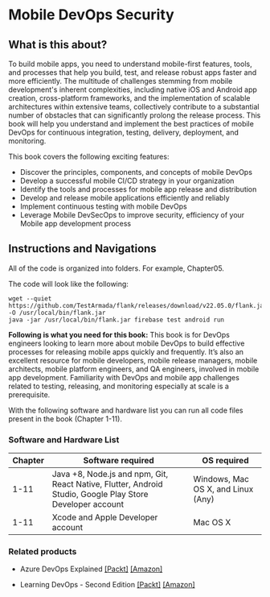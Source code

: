 # Mobile DevOps Security



## What is this about?
To build mobile apps, you need to understand mobile-first features, tools, and processes that help you build, test, and release robust apps faster and more efficiently. The multitude of challenges stemming from mobile development's inherent complexities, including native iOS and Android app creation, cross-platform frameworks, and the implementation of scalable architectures within extensive teams, collectively contribute to a substantial number of obstacles that can significantly prolong the release process.
This book will help you understand and implement the best practices of mobile DevOps for continuous integration, testing, delivery, deployment, and monitoring.

This book covers the following exciting features: 
* Discover the principles, components, and concepts of mobile DevOps
* Develop a successful mobile CI/CD strategy in your organization
* Identify the tools and processes for mobile app release and distribution
* Develop and release mobile applications efficiently and reliably
* Implement continuous testing with mobile DevOps
* Leverage Mobile DevSecOps to improve security, efficiency of your Mobile app development process



## Instructions and Navigations
All of the code is organized into folders. For example, Chapter05.

The code will look like the following:
```
wget --quiet https://github.com/TestArmada/flank/releases/download/v22.05.0/flank.jar -O /usr/local/bin/flank.jar
java -jar /usr/local/bin/flank.jar firebase test android run
```

**Following is what you need for this book:**
This book is for DevOps engineers looking to learn more about mobile DevOps to build effective processes for releasing mobile apps quickly and frequently. It’s also an excellent resource for mobile developers, mobile release managers, mobile architects, mobile platform engineers, and QA engineers, involved in mobile app development. Familiarity with DevOps and mobile app challenges related to testing, releasing, and monitoring especially at scale is a prerequisite.

With the following software and hardware list you can run all code files present in the book (Chapter 1-11).

### Software and Hardware List

| Chapter  | Software required                                                                                          | OS required                        |
| -------- | -----------------------------------------------------------------------------------------------------------| -----------------------------------|
| 1-11     | Java +8, Node.js and npm, Git, React Native, Flutter, Android Studio, Google Play Store Developer account  | Windows, Mac OS X, and Linux (Any) |
| 1-11     | Xcode and Apple Developer account                                                                          | Mac OS X                           |



### Related products <Other books you may enjoy>
* Azure DevOps Explained [[Packt]](https://www.packtpub.com/product/azure-devops-explained/9781800563513) [[Amazon]](https://www.amazon.com/Azure-DevOps-Explained-started-practices/dp/1800563515)

* Learning DevOps - Second Edition [[Packt]](https://www.packtpub.com/product/learning-devops-second-edition/9781801818964) [[Amazon]](https://www.amazon.com/Learning-DevOps-comprehensive-accelerating-Kubernetes/dp/1801818967)
